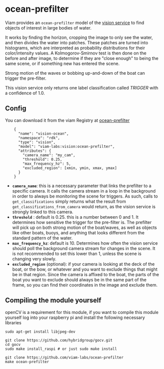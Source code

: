 # ocean-prefilter

Viam provides an `ocean-prefilter` model of the [vision service](https://docs.viam.com//services/vision) to find objects of interest in large bodies of water.

It works by finding the horizon, cropping the image to only see the water, and then divides the water into patches. These patches are turned into histograms, which are interpreted as probability distributions for their color/intensity values. A Kolmogorov-Smirnov test is then done on the before and after image, to determine if they are "close enough" to being the same scene, or if something new has entered the scene. 

Strong motion of the waves or bobbing up-and-down of the boat can trigger the pre-filter.

This vision service only returns one label classification called _TRIGGER_ with a confidence of 1.0.

## Config

You can download it from the viam Registry at [ocean-prefilter](https://app.viam.com/module/viam-labs/ocean-prefilter)

```
    {
      "name": "vision-ocean",
      "namespace": "rdk",
      "type": "vision",
      "model": "viam-labs:vision:ocean-prefilter",
      "attributes": {
        "camera_name": "my_cam",
        "threshold": 0.25,
        "max_frequency_hz": 5,
        "excluded_region": [xmin, ymin, xmax, ymax]
      }
    }
```

- **`camera_name`**: this is a necessary parameter that links the prefilter to a specific camera. It calls the camera stream in a loop in the background in order to always be monitoring the scene for triggers. As such, calls to `get_classifications` simply returns what the result from `get_classifications_from_camera` would return, as the vision service is strongly linked to this camera.
- **`threshold`** : default is 0.25. this is a number between 0 and 1. It determines how sensitive the trigger for the pre-filter is. The prefilter will pick up on both strong motion of the boat/waves, as well as objects like other boats, buoys, and anything that looks different from the standard pattern of the water.
- **`max_frequency_hz`**: default is 10. Determines how often the vision service should poll the background camera stream for changes in the scene. It is not recommended to set this lower than 1, unless the scene is changing very slowly. 
- **`excluded_region`** (optional): if your camera is looking at the deck of the boat, or the bow, or whatever and you want to exclude things that might be in that region. Since the camera is affixed to the boat, the parts of the boat you want to exclude should always be in the same part of the frame, so you can find their coordinates in the image and exclude them.

## Compiling the module yourself

openCV is a requirement for this module, if you want to compile this module yourself
log into your raspberry pi and install the following necessary libraries 
```
sudo apt-get install libjpeg-dev

git clone https://github.com/hybridgroup/gocv.git
cd gocv
sudo make install_raspi # or just sudo make install

git clone https://github.com/viam-labs/ocean-prefilter
make ocean-prefilter
```

